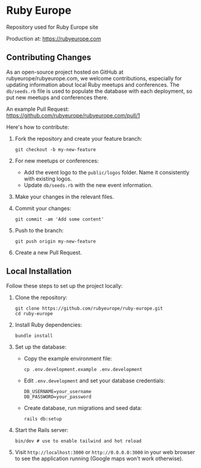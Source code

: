 # Ruby Europe

Repository used for Ruby Europe site

Production at: https://rubyeurope.com


## Contributing Changes

As an open-source project hosted on GitHub at rubyeurope/rubyeurope.com, we welcome contributions, especially for updating information about local Ruby meetups and conferences. The `db/seeds.rb` file is used to populate the database with each deployment, so put new meetups and conferences there.

An example Pull Request: https://github.com/rubyeurope/rubyeurope.com/pull/1

Here's how to contribute:

1. Fork the repository and create your feature branch:
   ```
   git checkout -b my-new-feature
   ```

2. For new meetups or conferences:
   - Add the event logo to the `public/logos` folder. Name it consistently with existing logos.
   - Update `db/seeds.rb` with the new event information.

3. Make your changes in the relevant files.

4. Commit your changes:
   ```
   git commit -am 'Add some content'
   ```

5. Push to the branch:
   ```
   git push origin my-new-feature
   ```

6. Create a new Pull Request.

## Local Installation

Follow these steps to set up the project locally:

1. Clone the repository:
   ```
   git clone https://github.com/rubyeurope/ruby-europe.git
   cd ruby-europe
   ```

2. Install Ruby dependencies:
   ```
   bundle install
   ```

3. Set up the database:
   - Copy the example environment file:
     ```
     cp .env.development.example .env.development
     ```
   - Edit `.env.development` and set your database credentials:
     ```
     DB_USERNAME=your_username
     DB_PASSWORD=your_password
     ```
   - Create database, run migrations and seed data:
     ```
     rails db:setup
     ```

4. Start the Rails server:
   ```
   bin/dev # use to enable tailwind and hot reload
   ```

5. Visit `http://localhost:3000` or `http://0.0.0.0:3000` in your web browser to see the application running (Google maps won't work otherwise).
